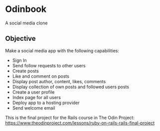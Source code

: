# Odinbook
A social media clone

## Objective
Make a social media app with the following capabilities: 
- Sign In
- Send follow requests to other users
- Create posts
- Like and comment on posts
- Display post author, content, likes, comments
- Display collection of own posts and followed users posts
- Create a user profile
- Index page for all users
- Deploy app to a hosting provider
- Send welcome email

This is the final project for the Rails course in The Odin Project: 
https://www.theodinproject.com/lessons/ruby-on-rails-rails-final-project
